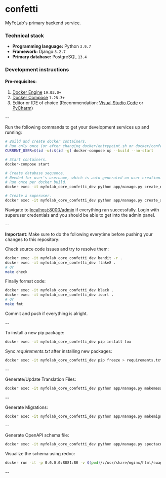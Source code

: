 # confetti

MyFoLab's primary backend service.

### Technical stack

- **Programming language:** Python `3.9.7`
- **Framework:** Django `3.2.7`
- **Primary database:** PostgreSQL `13.4`

### Development instructions

#### Pre-requisites:
1. [Docker Engine](https://docs.docker.com/engine/install/) `19.03.0+`
2. [Docker Compose](https://docs.docker.com/compose/install/) `1.28.3+`
3. Editor or IDE of choice (Recommendation: [Visual Studio Code](https://code.visualstudio.com/download) or [PyCharm](https://www.jetbrains.com/pycharm/download/))

--

Run the following commands to get your development services up and running:

```bash
# Build and create docker containers.
# Run only once (or after changing docker/entrypoint.sh or docker/confetti.dockerfile).
CURRENT_USER=$(id -u):$(id -g) docker-compose up --build --no-start

# Start containers.
docker-compose start

# Create database sequence.
# Needed for user's username, which is auto generated on user creation.
# Run once per docker build.
docker exec -it myfolab_core_confetti_dev python app/manage.py create_db_sequence --name core_users_username_seq --start 100 --increment 3

# Create a superuser.
docker exec -it myfolab_core_confetti_dev python app/manage.py create_superuser --email <super_user_email> --password <super_user_password>
```

Navigate to [localhost:8000/admin](http://localhost:8000/admin/) if everything ran successfully. Login with superuser credentials and you should be able to get into the admin panel.

--

**Important**: Make sure to do the following everytime before pushing your changes to this repository:

Check source code issues and try to resolve them:

```bash
docker exec -it myfolab_core_confetti_dev bandit -r .
docker exec -it myfolab_core_confetti_dev flake8 .
# Or
make check
```

Finally format code:

```bash
docker exec -it myfolab_core_confetti_dev black .
docker exec -it myfolab_core_confetti_dev isort .
# Or
make fmt
```

Commit and push if everything is alright.

--

To install a new pip package:

```bash
docker exec -it myfolab_core_confetti_dev pip install tox
```

Sync _requirements.txt_ after installing new packages:

```bash
docker exec -it myfolab_core_confetti_dev pip freeze > requirements.txt
```

--

Generate/Update Translation Files:
```bash
docker exec -it myfolab_core_confetti_dev python app/manage.py makemessages --ignore "venv/**/*.py" --ignore "docker/**/*.py" --ignore "requirements.txt" --locale <locale_code>
```

--

Generate Migrations:
```bash
docker exec -it myfolab_core_confetti_dev python app/manage.py makemigrations
```

--

Generate OpenAPI schema file:
```bash
docker exec -it myfolab_core_confetti_dev python app/manage.py spectacular --file schema.yml
```

Visualize the schema using redoc:
```bash
docker run -it -p 0.0.0.0:8081:80 -v $(pwd)/:/usr/share/nginx/html/swagger/ -e SPEC_URL=swagger/schema.yml redocly/redoc
```

--
